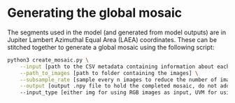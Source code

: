 # Generating the global mosaic

The segments used in the model (and generated from model outputs) are in Jupiter Lambert Azimuthal Equal Area (LAEA) coordinates.
These can be stitched together to generate a global mosaic using the following script:

```bash
python3 create_mosaic.py \
    --input [path to the CSV metadata containing information about each segment] \
    --path_to_images [path to folder containing the images] \
    --subsample_rate [sample every n images to reduce the number of images used to generate the mosaic, default 1] \
    --output [output .npy file to hold the completed mosaic, do not add extension]
    --input_type [either img for using RGB images as input, UVM for using UV/Methane .npy files, or npy for multi-channel npy files]
```
